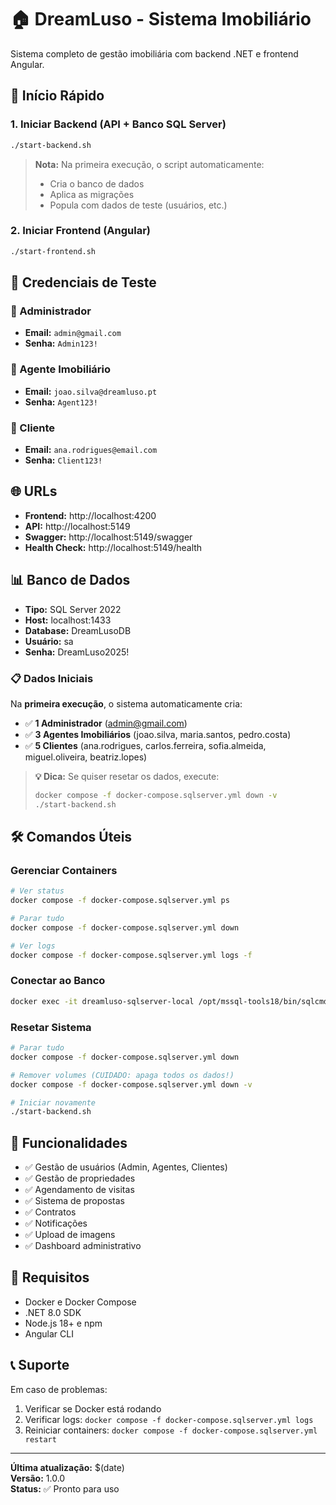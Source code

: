 # 🏠 DreamLuso - Sistema Imobiliário

Sistema completo de gestão imobiliária com backend .NET e frontend Angular.

## 🚀 Início Rápido

### 1. Iniciar Backend (API + Banco SQL Server)
```bash
./start-backend.sh
```
> **Nota:** Na primeira execução, o script automaticamente:
> - Cria o banco de dados
> - Aplica as migrações
> - Popula com dados de teste (usuários, etc.)

### 2. Iniciar Frontend (Angular)
```bash
./start-frontend.sh
```

## 🔑 Credenciais de Teste

### 👑 Administrador
- **Email:** `admin@gmail.com`
- **Senha:** `Admin123!`

### 👔 Agente Imobiliário
- **Email:** `joao.silva@dreamluso.pt`
- **Senha:** `Agent123!`

### 👥 Cliente
- **Email:** `ana.rodrigues@email.com`
- **Senha:** `Client123!`

## 🌐 URLs

- **Frontend:** http://localhost:4200
- **API:** http://localhost:5149
- **Swagger:** http://localhost:5149/swagger
- **Health Check:** http://localhost:5149/health

## 📊 Banco de Dados

- **Tipo:** SQL Server 2022
- **Host:** localhost:1433
- **Database:** DreamLusoDB
- **Usuário:** sa
- **Senha:** DreamLuso2025!

### 📋 Dados Iniciais

Na **primeira execução**, o sistema automaticamente cria:

- ✅ **1 Administrador** (admin@gmail.com)
- ✅ **3 Agentes Imobiliários** (joao.silva, maria.santos, pedro.costa)
- ✅ **5 Clientes** (ana.rodrigues, carlos.ferreira, sofia.almeida, miguel.oliveira, beatriz.lopes)

> **💡 Dica:** Se quiser resetar os dados, execute:
> ```bash
> docker compose -f docker-compose.sqlserver.yml down -v
> ./start-backend.sh
> ```

## 🛠️ Comandos Úteis

### Gerenciar Containers
```bash
# Ver status
docker compose -f docker-compose.sqlserver.yml ps

# Parar tudo
docker compose -f docker-compose.sqlserver.yml down

# Ver logs
docker compose -f docker-compose.sqlserver.yml logs -f
```

### Conectar ao Banco
```bash
docker exec -it dreamluso-sqlserver-local /opt/mssql-tools18/bin/sqlcmd -S localhost -U sa -P 'DreamLuso2025!' -C
```

### Resetar Sistema
```bash
# Parar tudo
docker compose -f docker-compose.sqlserver.yml down

# Remover volumes (CUIDADO: apaga todos os dados!)
docker compose -f docker-compose.sqlserver.yml down -v

# Iniciar novamente
./start-backend.sh
```

## 📝 Funcionalidades

- ✅ Gestão de usuários (Admin, Agentes, Clientes)
- ✅ Gestão de propriedades
- ✅ Agendamento de visitas
- ✅ Sistema de propostas
- ✅ Contratos
- ✅ Notificações
- ✅ Upload de imagens
- ✅ Dashboard administrativo

## 🔧 Requisitos

- Docker e Docker Compose
- .NET 8.0 SDK
- Node.js 18+ e npm
- Angular CLI

## 📞 Suporte

Em caso de problemas:
1. Verificar se Docker está rodando
2. Verificar logs: `docker compose -f docker-compose.sqlserver.yml logs`
3. Reiniciar containers: `docker compose -f docker-compose.sqlserver.yml restart`

---

**Última atualização:** $(date)  
**Versão:** 1.0.0  
**Status:** ✅ Pronto para uso
